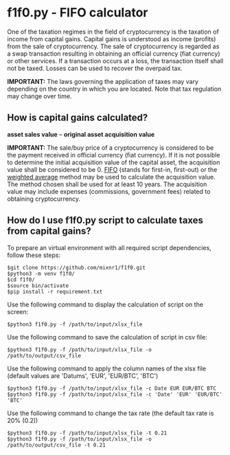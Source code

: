 # f1f0.py - FIFO calculator
One of the taxation regimes in the field of cryptocurrency is the taxation of income from capital gains. Capital gains is understood as income (profits) from the sale of cryptocurrency. The sale of cryptocurrency is regarded as a swap transaction resulting in obtaining an official currency (fiat currency) or other services. If a transaction occurs at a loss, the transaction itself shall not be taxed. Losses can be used to recover the overpaid tax.

**IMPORTANT:** The laws governing the application of taxes may vary depending on the country in which you are located. Note that tax regulation may change over time.

## How is capital gains calculated?
**asset sales value** – **original asset acquisition value**

**IMPORTANT:** The sale/buy price of a cryptocurrency is considered to be the payment received in official currency (fiat currency). If it is not possible to determine the initial acquisition value of the capital asset, the acquisition value shall be considered to be 0.
[FIFO](https://en.wikipedia.org/wiki/FIFO_and_LIFO_accounting) (stands for first-in, first-out) or the [weighted average](https://en.wikipedia.org/wiki/Weighted_average_cost_of_capital) method may be used to calculate the acquisition value. The method chosen shall be used for at least 10 years. The acquisition value may include expenses (commissions, government fees) related to obtaining cryptocurrency.

## How do I use f1f0.py script to calculate taxes from capital gains?

To prepare an virtual environment with all required script dependencies, follow these steps:
```
$git clone https://github.com/mixnr1/f1f0.git
$python3 -m venv f1f0/
$cd f1f0/
$source bin/activate
$pip install -r requirement.txt
```
Use the following command to display the calculation of script on the screen:
```
$python3 f1f0.py -f /path/to/input/xlsx_file
```
Use the following command to save the calculation of script in csv file:
```
$python3 f1f0.py -f /path/to/input/xlsx_file -o /path/to/output/csv_file 
```
Use the following command to apply the column names of the xlsx file (default values are 'Datums', 'EUR', 'EUR/BTC', 'BTC')
```
$python3 f1f0.py -f /path/to/input/xlsx_file -c Date EUR EUR/BTC BTC
$python3 f1f0.py -f /path/to/input/xlsx_file -c 'Date' 'EUR' 'EUR/BTC' 'BTC'
```
Use the following command to change the tax rate (the default tax rate is 20% (0.2))
```
$python3 f1f0.py -f /path/to/input/xlsx_file -t 0.21 
$python3 f1f0.py -f /path/to/input/xlsx_file -o /path/to/output/csv_file -t 0.21
```
